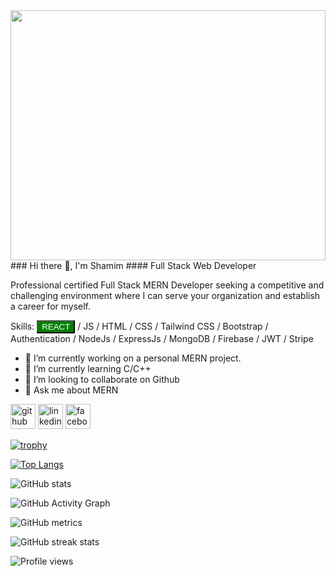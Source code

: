 <img src="https://media-exp1.licdn.com/dms/image/C5616AQGdWi3GV05fgA/profile-displaybackgroundimage-shrink_350_1400/0/1668866845679?e=1675296000&v=beta&t=2ejjHVAxSJBO5oQpT8TDBoFvuTbApLVd8SWoCKTKwA0" align="center" style="width: 100%; height:400px" />
### Hi there 👋, I'm Shamim
#### Full Stack Web Developer

Professional certified Full Stack MERN Developer seeking a competitive and challenging environment where I
can serve your organization and establish a career for myself.

Skills:  <button style="background-color:green;color:white">REACT</button> / JS / HTML / CSS / Tailwind CSS / Bootstrap / Authentication / NodeJs / ExpressJs / MongoDB / Firebase / JWT / Stripe

- 🔭 I’m currently working on a personal MERN project. 
- 🌱 I’m currently learning C/C++ 
- 👯 I’m looking to collaborate on Github 
- 💬 Ask me about MERN 


[<img src='https://cdn.jsdelivr.net/npm/simple-icons@3.0.1/icons/github.svg' alt='github' height='40'>](https://github.com/anamulislamshamim)  [<img src='https://cdn.jsdelivr.net/npm/simple-icons@3.0.1/icons/linkedin.svg' alt='linkedin' height='40'>](https://www.linkedin.com/in/anamul-islam-shamim-73714924b/)  [<img src='https://cdn.jsdelivr.net/npm/simple-icons@3.0.1/icons/facebook.svg' alt='facebook' height='40'>](https://www.facebook.com/anamulislam.shamim)  

[![trophy](https://github-profile-trophy.vercel.app/?username=anamulislamshamim)](https://github.com/ryo-ma/github-profile-trophy)

[![Top Langs](https://github-readme-stats.vercel.app/api/top-langs/?username=anamulislamshamim)](https://github.com/anuraghazra/github-readme-stats)

![GitHub stats](https://github-readme-stats.vercel.app/api?username=anamulislamshamim&show_icons=true&count_private=true)  

![GitHub Activity Graph](https://activity-graph.herokuapp.com/graph?username=anamulislamshamim)  

![GitHub metrics](https://metrics.lecoq.io/anamulislamshamim)  

![GitHub streak stats](https://github-readme-streak-stats.herokuapp.com/?user=anamulislamshamim)  

![Profile views](https://gpvc.arturio.dev/anamulislamshamim)  
